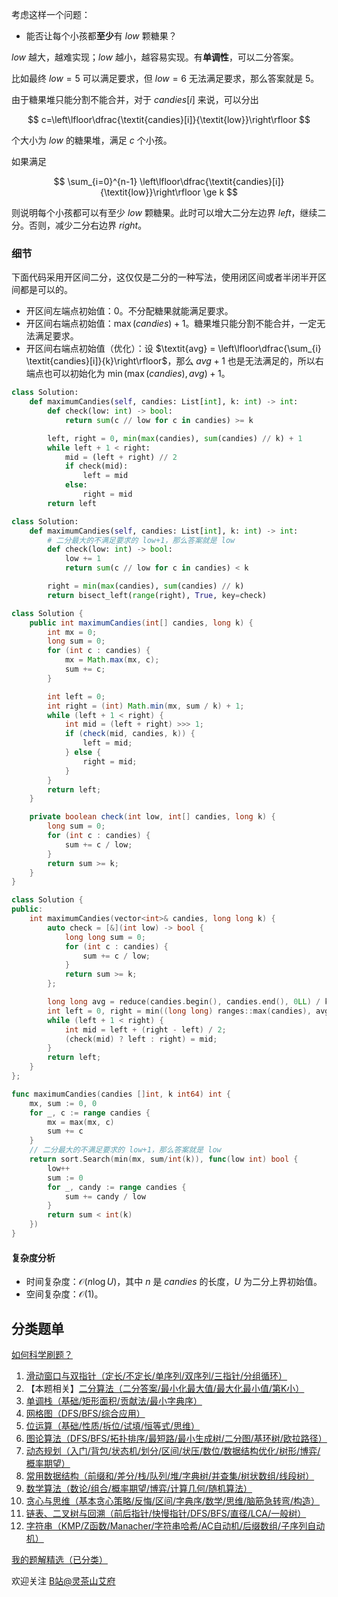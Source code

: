 考虑这样一个问题：

- 能否让每个小孩都**至少**有 $\textit{low}$ 颗糖果？

$\textit{low}$ 越大，越难实现；$\textit{low}$ 越小，越容易实现。有**单调性**，可以二分答案。

比如最终 $\textit{low}=5$ 可以满足要求，但 $\textit{low}=6$ 无法满足要求，那么答案就是 $5$。

由于糖果堆只能分割不能合并，对于 $\textit{candies}[i]$ 来说，可以分出

$$
c=\left\lfloor\dfrac{\textit{candies}[i]}{\textit{low}}\right\rfloor
$$

个大小为 $\textit{low}$ 的糖果堆，满足 $c$ 个小孩。

如果满足

$$
\sum_{i=0}^{n-1} \left\lfloor\dfrac{\textit{candies}[i]}{\textit{low}}\right\rfloor \ge k
$$

则说明每个小孩都可以有至少 $\textit{low}$ 颗糖果。此时可以增大二分左边界 $\textit{left}$，继续二分。否则，减少二分右边界 $\textit{right}$。

### 细节

下面代码采用开区间二分，这仅仅是二分的一种写法，使用闭区间或者半闭半开区间都是可以的。

- 开区间左端点初始值：$0$。不分配糖果就能满足要求。
- 开区间右端点初始值：$\max(\textit{candies}) + 1$。糖果堆只能分割不能合并，一定无法满足要求。
- 开区间右端点初始值（优化）：设 $\textit{avg} = \left\lfloor\dfrac{\sum_{i} \textit{candies}[i]}{k}\right\rfloor$，那么 $\textit{avg}+1$ 也是无法满足的，所以右端点也可以初始化为 $\min(\max(\textit{candies}), \textit{avg})+1$。
  
```py [sol-Python3]
class Solution:
    def maximumCandies(self, candies: List[int], k: int) -> int:
        def check(low: int) -> bool:
            return sum(c // low for c in candies) >= k

        left, right = 0, min(max(candies), sum(candies) // k) + 1
        while left + 1 < right:
            mid = (left + right) // 2
            if check(mid):
                left = mid
            else:
                right = mid
        return left
```

```py [sol-Python3 库函数]
class Solution:
    def maximumCandies(self, candies: List[int], k: int) -> int:
        # 二分最大的不满足要求的 low+1，那么答案就是 low
        def check(low: int) -> bool:
            low += 1
            return sum(c // low for c in candies) < k

        right = min(max(candies), sum(candies) // k)
        return bisect_left(range(right), True, key=check)
```

```java [sol-Java]
class Solution {
    public int maximumCandies(int[] candies, long k) {
        int mx = 0;
        long sum = 0;
        for (int c : candies) {
            mx = Math.max(mx, c);
            sum += c;   
        }

        int left = 0;
        int right = (int) Math.min(mx, sum / k) + 1;
        while (left + 1 < right) {
            int mid = (left + right) >>> 1;
            if (check(mid, candies, k)) {
                left = mid;
            } else {
                right = mid;
            }
        }
        return left;
    }

    private boolean check(int low, int[] candies, long k) {
        long sum = 0;
        for (int c : candies) {
            sum += c / low;
        }
        return sum >= k;
    }
}
```

```cpp [sol-C++]
class Solution {
public:
    int maximumCandies(vector<int>& candies, long long k) {
        auto check = [&](int low) -> bool {
            long long sum = 0;
            for (int c : candies) {
                sum += c / low;
            }
            return sum >= k;
        };

        long long avg = reduce(candies.begin(), candies.end(), 0LL) / k;
        int left = 0, right = min((long long) ranges::max(candies), avg) + 1;
        while (left + 1 < right) {
            int mid = left + (right - left) / 2;
            (check(mid) ? left : right) = mid;
        }
        return left;
    }
};
```

```go [sol-Go]
func maximumCandies(candies []int, k int64) int {
    mx, sum := 0, 0
    for _, c := range candies {
        mx = max(mx, c)
        sum += c
    }
    // 二分最大的不满足要求的 low+1，那么答案就是 low
    return sort.Search(min(mx, sum/int(k)), func(low int) bool {
        low++
        sum := 0
        for _, candy := range candies {
            sum += candy / low
        }
        return sum < int(k)
    })
}
```

#### 复杂度分析

- 时间复杂度：$\mathcal{O}(n\log U)$，其中 $n$ 是 $\textit{candies}$ 的长度，$U$ 为二分上界初始值。
- 空间复杂度：$\mathcal{O}(1)$。

## 分类题单

[如何科学刷题？](https://leetcode.cn/circle/discuss/RvFUtj/)

1. [滑动窗口与双指针（定长/不定长/单序列/双序列/三指针/分组循环）](https://leetcode.cn/circle/discuss/0viNMK/)
2. 【本题相关】[二分算法（二分答案/最小化最大值/最大化最小值/第K小）](https://leetcode.cn/circle/discuss/SqopEo/)
3. [单调栈（基础/矩形面积/贡献法/最小字典序）](https://leetcode.cn/circle/discuss/9oZFK9/)
4. [网格图（DFS/BFS/综合应用）](https://leetcode.cn/circle/discuss/YiXPXW/)
5. [位运算（基础/性质/拆位/试填/恒等式/思维）](https://leetcode.cn/circle/discuss/dHn9Vk/)
6. [图论算法（DFS/BFS/拓扑排序/最短路/最小生成树/二分图/基环树/欧拉路径）](https://leetcode.cn/circle/discuss/01LUak/)
7. [动态规划（入门/背包/状态机/划分/区间/状压/数位/数据结构优化/树形/博弈/概率期望）](https://leetcode.cn/circle/discuss/tXLS3i/)
8. [常用数据结构（前缀和/差分/栈/队列/堆/字典树/并查集/树状数组/线段树）](https://leetcode.cn/circle/discuss/mOr1u6/)
9. [数学算法（数论/组合/概率期望/博弈/计算几何/随机算法）](https://leetcode.cn/circle/discuss/IYT3ss/)
10. [贪心与思维（基本贪心策略/反悔/区间/字典序/数学/思维/脑筋急转弯/构造）](https://leetcode.cn/circle/discuss/g6KTKL/)
11. [链表、二叉树与回溯（前后指针/快慢指针/DFS/BFS/直径/LCA/一般树）](https://leetcode.cn/circle/discuss/K0n2gO/)
12. [字符串（KMP/Z函数/Manacher/字符串哈希/AC自动机/后缀数组/子序列自动机）](https://leetcode.cn/circle/discuss/SJFwQI/)

[我的题解精选（已分类）](https://github.com/EndlessCheng/codeforces-go/blob/master/leetcode/SOLUTIONS.md)

欢迎关注 [B站@灵茶山艾府](https://space.bilibili.com/206214)
